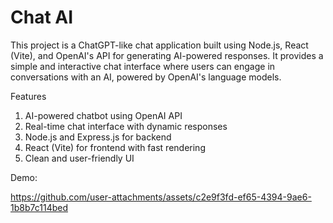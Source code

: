 # Chat AI

This project is a ChatGPT-like chat application built using Node.js, React (Vite), and OpenAI's API for generating AI-powered responses. It provides a simple and interactive chat interface where users can engage in conversations with an AI, powered by OpenAI's language models.

Features

1. AI-powered chatbot using OpenAI API
2. Real-time chat interface with dynamic responses
3. Node.js and Express.js for backend
4. React (Vite) for frontend with fast rendering
5. Clean and user-friendly UI

Demo:

https://github.com/user-attachments/assets/c2e9f3fd-ef65-4394-9ae6-1b8b7c114bed

